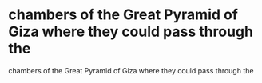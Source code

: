 # chambers of the Great Pyramid of Giza where they could pass through the

chambers of the Great Pyramid of Giza where they could pass through the